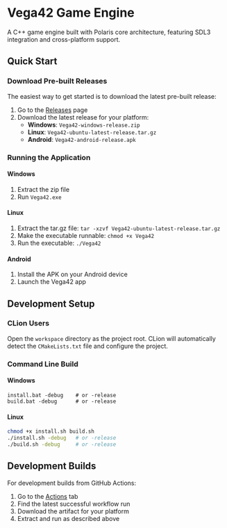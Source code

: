 # Vega42 Game Engine

A C++ game engine built with Polaris core architecture, featuring SDL3 integration and cross-platform support.

## Quick Start

### Download Pre-built Releases

The easiest way to get started is to download the latest pre-built release:

1. Go to the [Releases](https://github.com/your-username/Vega42/releases) page
2. Download the latest release for your platform:
   - **Windows**: `Vega42-windows-release.zip`
   - **Linux**: `Vega42-ubuntu-latest-release.tar.gz`
   - **Android**: `Vega42-android-release.apk`

### Running the Application

#### Windows
1. Extract the zip file
2. Run `Vega42.exe`

#### Linux
1. Extract the tar.gz file: `tar -xzvf Vega42-ubuntu-latest-release.tar.gz`
2. Make the executable runnable: `chmod +x Vega42`
3. Run the executable: `./Vega42`

#### Android
1. Install the APK on your Android device
2. Launch the Vega42 app

## Development Setup

### CLion Users

Open the `workspace` directory as the project root. CLion will automatically detect the `CMakeLists.txt` file and configure the project.

### Command Line Build

#### Windows
```batch
install.bat -debug    # or -release
build.bat -debug      # or -release
```

#### Linux
```bash
chmod +x install.sh build.sh
./install.sh -debug   # or -release
./build.sh -debug     # or -release
```

## Development Builds

For development builds from GitHub Actions:

1. Go to the [Actions](https://github.com/your-username/Vega42/actions) tab
2. Find the latest successful workflow run
3. Download the artifact for your platform
4. Extract and run as described above